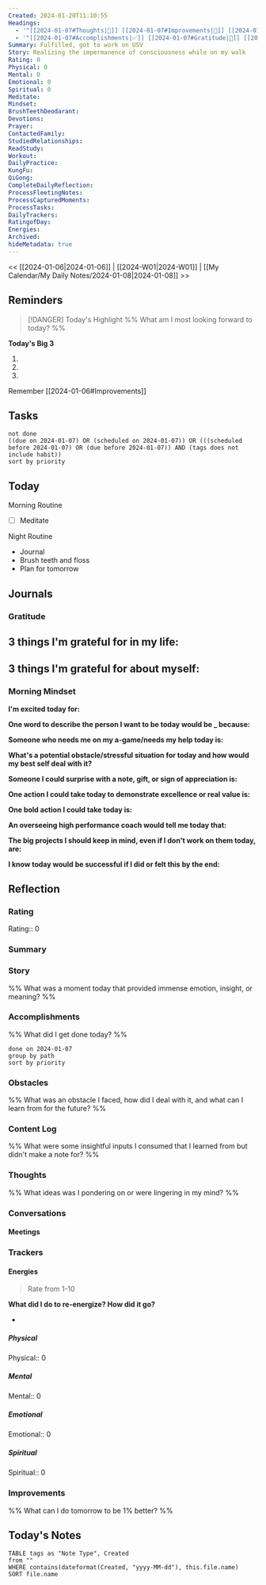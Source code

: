 ```yaml
---
Created: 2024-01-20T11:10:55
Headings:
  - '"[[2024-01-07#Thoughts|💭]] [[2024-01-07#Improvements|💪]] [[2024-01-07#Obstacles|🚧]]": '
  - '"[[2024-01-07#Accomplishments|✅]] [[2024-01-07#Gratitude|🙏]] [[2024-01-07#Content Log|📚]]": '
Summary: Fulfilled, got to work on USV
Story: Realizing the impermanence of consciousness while on my walk
Rating: 0
Physical: 0
Mental: 0
Emotional: 0
Spiritual: 0
Meditate: 
Mindset: 
BrushTeethDeodarant: 
Devotions: 
Prayer: 
ContactedFamily: 
StudiedRelationships: 
ReadStudy: 
Workout: 
DailyPractice: 
KungFu: 
QiGong: 
CompleteDailyReflection: 
ProcessFleetingNotes: 
ProcessCapturedMoments: 
ProcessTasks: 
DailyTrackers: 
RatingofDay: 
Energies: 
Archived: 
hideMetadata: true
---
```


<< [[2024-01-06|2024-01-06]] | [[2024-W01|2024-W01]] | [[My Calendar/My Daily Notes/2024-01-08|2024-01-08]] >>

## Reminders

> [!DANGER] Today's Highlight
> %% What am I most looking forward to today? %%

**Today's Big 3**

1. 
2. 
3. 

Remember [[2024-01-06#Improvements]]

## Tasks

```tasks
not done
((due on 2024-01-07) OR (scheduled on 2024-01-07)) OR (((scheduled before 2024-01-07) OR (due before 2024-01-07)) AND (tags does not include habit))
sort by priority
```

## Today

Morning Routine

- [ ] Meditate

Night Routine

- Journal
- Brush teeth and floss
- Plan for tomorrow

## Journals

### Gratitude

**3 things I'm grateful for in my life:**
- 

**3 things I'm grateful for about myself:**
- 

### Morning Mindset

**I'm excited today for:**

**One word to describe the person I want to be today would be \_ because:**

**Someone who needs me on my a-game/needs my help today is:**

**What's a potential obstacle/stressful situation for today and how would my best self deal with it?**

**Someone I could surprise with a note, gift, or sign of appreciation is:**

**One action I could take today to demonstrate excellence or real value is:**

**One bold action I could take today is:**

**An overseeing high performance coach would tell me today that:**

**The big projects I should keep in mind, even if I don't work on them today, are:**

**I know today would be successful if I did or felt this by the end:**

## Reflection

### Rating

Rating:: 0

### Summary

### Story

%% What was a moment today that provided immense emotion, insight, or meaning? %%

### Accomplishments

%% What did I get done today? %%

```tasks
done on 2024-01-07
group by path
sort by priority
```

### Obstacles

%% What was an obstacle I faced, how did I deal with it, and what can I learn from for the future? %%

### Content Log

%% What were some insightful inputs I consumed that I learned from but didn't make a note for? %%

### Thoughts

%% What ideas was I pondering on or were lingering in my mind? %%

### Conversations

#### Meetings

<!-- Deprecated query: #meeting tag being removed. Replace with field:: type = "meeting"
```dataview
TABLE Attendees, Summary
FROM #meeting AND !"Hidden"
WHERE contains(Created, this.file.name)
SORT Created asc
``` -->

### Trackers

#### Energies

> Rate from 1-10

**What did I do to re-energize? How did it go?**

- 

##### Physical

Physical:: 0

##### Mental

Mental:: 0

##### Emotional

Emotional:: 0

##### Spiritual

Spiritual:: 0

### Improvements
%% What can I do tomorrow to be 1% better? %%

## Today's Notes

```dataview
TABLE tags as "Note Type", Created
from ""
WHERE contains(dateformat(Created, "yyyy-MM-dd"), this.file.name)
SORT file.name
```
